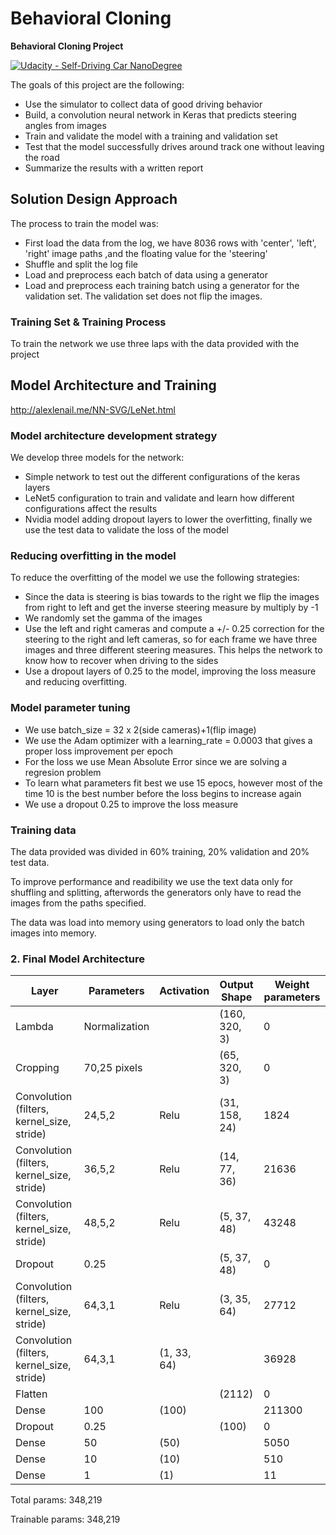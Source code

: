 # **Behavioral Cloning** 

**Behavioral Cloning Project**

[![Udacity - Self-Driving Car NanoDegree](https://s3.amazonaws.com/udacity-sdc/github/shield-carnd.svg)](http://www.udacity.com/drive)

The goals of this project are the following:

* Use the simulator to collect data of good driving behavior
* Build, a convolution neural network in Keras that predicts steering angles from images
* Train and validate the model with a training and validation set
* Test that the model successfully drives around track one without leaving the road
* Summarize the results with a written report

## Solution Design Approach

The process to train the model was:

- First load the data from the log, we have 8036 rows with 'center', 'left', 'right' image paths ,and  the floating value for the 'steering'
- Shuffle and split the log file
- Load and preprocess each batch of data using a generator
- Load and preprocess each training batch using a generator for the validation set. The validation set does not flip the images.

### Training Set & Training Process
To train the network we use three laps with the data provided with the project

## Model Architecture and Training
http://alexlenail.me/NN-SVG/LeNet.html
### Model architecture development strategy
We develop three models for the network:
- Simple network to test out the different configurations of the keras layers
- LeNet5 configuration to train and validate and learn how different configurations affect the results
- Nvidia model adding dropout layers to lower the overfitting, finally we use the test data to validate the loss of the model
### Reducing overfitting in the model
To reduce the overfitting of the model we use the following strategies:
- Since the data is steering is bias towards to the right we flip the images from right to left and get the inverse steering measure by multiply by -1
- We randomly set the gamma of the images 
- Use the left and right cameras and compute a +/- 0.25 correction for the steering to the right and left cameras, so for each frame we have three images and three different steering measures. This helps the network to know how to recover when driving to the sides
- Use a dropout layers of 0.25 to the model, improving the loss measure and reducing overfitting.

### Model parameter tuning
- We use batch_size = 32 x 2(side cameras)+1(flip image)
- We use the Adam optimizer with a learning_rate = 0.0003 that gives a proper loss improvement per epoch
- For the loss we use Mean Absolute Error since we are solving a regresion problem
- To learn what parameters fit best we use 15 epocs, however most of the time 10 is the best number before the loss begins to increase again
- We use a dropout 0.25 to improve the loss measure

### Training data
The data provided was divided in 60% training, 20% validation and 20% test data. 

To improve performance and readibility we use the text data only for shuffling and splitting, afterwords the generators only have to read the images from the paths specified.

The data was load into memory using generators to load only the batch images into memory. 


### 2. Final Model Architecture
|Layer|Parameters |Activation|Output Shape|Weight parameters   | 
|-----|----------|----------|------------|---|
|Lambda|Normalization||(160, 320, 3)|0|
|Cropping|70,25 pixels||(65, 320, 3)|0|    
|Convolution (filters, kernel_size, stride)|24,5,2|Relu|(31, 158, 24)|1824|
|Convolution (filters, kernel_size, stride)|36,5,2|Relu|(14, 77, 36)|21636|
|Convolution (filters, kernel_size, stride)|48,5,2|Relu|(5, 37, 48)|43248|
|Dropout|0.25| |(5, 37, 48)|0|
|Convolution (filters, kernel_size, stride)|64,3,1|Relu|(3, 35, 64)|27712|     
|Convolution (filters, kernel_size, stride)|64,3,1|(1, 33, 64)||36928|
|Flatten| | |(2112)|0|
|Dense|100|(100)||211300|
|Dropout|0.25||(100)|0|         
|Dense|50|(50)||5050|
|Dense|10|(10)||510|
|Dense|1|(1)||11|        


Total params: 348,219

Trainable params: 348,219


